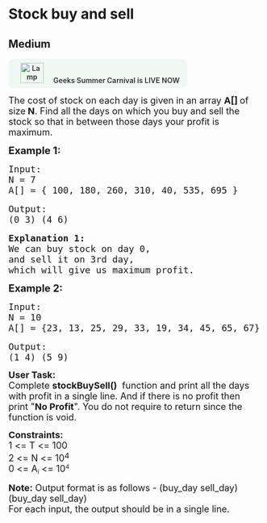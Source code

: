 # Stock buy and sell
## Medium 
<div class="problem-statement" style="user-select: auto;">
                <p style="user-select: auto;"><a onclick="gtagHelperFunction('clickopen','salesevent_gsc_problemspage_promobanner')" href="https://practice.geeksforgeeks.org/summer-carnival-2022?utm_source=practiceproblems&amp;utm_medium=problemspromobanner&amp;utm_campaign=gsc22" target="_blank" style="user-select: auto;"></a></p><div style="margin: 14px 0px !important; user-select: auto;" class="row"><a onclick="gtagHelperFunction('clickopen','salesevent_gsc_problemspage_promobanner')" href="https://practice.geeksforgeeks.org/summer-carnival-2022?utm_source=practiceproblems&amp;utm_medium=problemspromobanner&amp;utm_campaign=gsc22" target="_blank" style="user-select: auto;">             <div class="col-md-12" style="cursor: pointer; background: 0% 0% no-repeat padding-box padding-box rgb(239, 248, 243); align-items: center; position: relative; padding: 1.5%; border-radius: 10px; display: inline-block; text-align: center; font-weight: 600; color: rgb(51, 51, 51); user-select: auto;"> <img src="https://media.geeksforgeeks.org/img-practice/gcs2022thumbnail-1649059370.png" alt="Lamp" width="46" height="40" style="background: 0% 0% no-repeat padding-box padding-box transparent; opacity: 1; margin: 0px 16px; user-select: auto;" class="img-responsive"> Geeks Summer Carnival is LIVE NOW &nbsp; <i class="fa fa-external-link" aria-hidden="true" style="user-select: auto;"></i> </div></a></div><p style="user-select: auto;"><span style="font-size: 18px; user-select: auto;">The cost of stock on each day is given in an array <strong style="user-select: auto;">A[] </strong>of size<strong style="user-select: auto;"> N</strong>. Find all the days on which you buy and sell the stock so that in between those days your profit is maximum.</span></p>

<p style="user-select: auto;"><span style="font-size: 20px; user-select: auto;"><strong style="user-select: auto;">Example 1:</strong></span></p>

<pre style="user-select: auto;"><span style="font-size: 18px; user-select: auto;">Input:
N = 7
A[] = { 100, 180, 260, 310, 40, 535, 695 }</span>

<span style="font-size: 18px; user-select: auto;">Output:
(0 3) (4 6)</span>

<span style="font-size: 18px; user-select: auto;"><strong style="user-select: auto;">Explanation 1:</strong>
We can buy stock on day 0, 
and sell it on 3rd day, 
which will give us maximum profit.</span></pre>

<p style="user-select: auto;"><span style="font-size: 20px; user-select: auto;"><strong style="user-select: auto;">Example 2:</strong></span></p>

<pre style="user-select: auto;"><span style="font-size: 18px; user-select: auto;">Input:
N = 10
A[] = {23, 13, 25, 29, 33, 19, 34, 45, 65, 67}</span>

<span style="font-size: 18px; user-select: auto;">Output:
(1 4) (5 9)</span></pre>

<p style="user-select: auto;"><span style="font-size: 18px; user-select: auto;"><strong style="user-select: auto;">User Task:</strong><br style="user-select: auto;">
Complete&nbsp;<strong style="user-select: auto;">stockBuySell()</strong>&nbsp; function and print all the days with profit in a single line. And if there is no profit then print&nbsp;"<strong style="user-select: auto;">No Profit</strong>". You do not require to return since the function is void.</span></p>

<p style="user-select: auto;"><span style="font-size: 18px; user-select: auto;"><strong style="user-select: auto;">Constraints:</strong><br style="user-select: auto;">
1 &lt;= T &lt;= 100<br style="user-select: auto;">
2 &lt;= N &lt;= 10</span><sup style="user-select: auto;"><span style="font-size: 15px; user-select: auto;">4</span></sup><br style="user-select: auto;">
<span style="font-size: 18px; user-select: auto;">0 &lt;= A</span><sub style="user-select: auto;">i</sub><span style="font-size: 18px; user-select: auto;"> &lt;= 10</span><sup style="user-select: auto;">4</sup></p>

<p style="user-select: auto;"><span style="font-size: 18px; user-select: auto;"><strong style="user-select: auto;">Note:</strong> Output format is as follows - (buy_day&nbsp;sell_day) (buy_day&nbsp;sell_day)<br style="user-select: auto;">
For each input, the output should be in a single line.</span><br style="user-select: auto;">
&nbsp;</p>
 <p style="user-select: auto;"></p>
            </div>